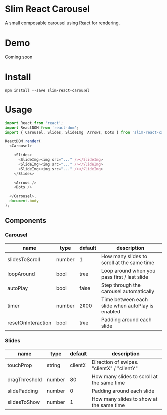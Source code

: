 # Slim React Carousel
A small composable carousel using React for rendering.

Demo
===
Coming soon

Install
=======
```
npm install --save slim-react-carousel
```

Usage
=====
```javascript
import React from 'react';
import ReactDOM from 'react-dom';
import { Carousel, Slides, SlideImg, Arrows, Dots } from 'slim-react-carousel';

ReactDOM.render(
  <Carousel>

    <Slides>
      <SlideImg><img src="..." /></SlideImg>
      <SlideImg><img src="..." /></SlideImg>
      <SlideImg><img src="..." /></SlideImg>
    </Slides>

    <Arrows />
    <Dots />

  </Carousel>,
  document.body
);
```

## Components


### Carousel

<table class="table table-bordered table-striped">
  <thead>
    <tr>
      <th style="width: 100px;">name</th>
      <th style="width: 50px;">type</th>
      <th style="width: 50px;">default</th>
      <th>description</th>
    </tr>
  </thead>
  <tbody>
    <tr>
      <td>slidesToScroll</td>
      <td>number</td>
      <td>1</td>
      <td>How many slides to scroll at the same time</td>
    </tr>
    <tr>
      <td>loopAround</td>
      <td>bool</td>
      <td>true</td>
      <td>Loop around when you pass first / last slide</td>
    </tr>
    <tr>
      <td>autoPlay</td>
      <td>bool</td>
      <td>false</td>
      <td>Step through the carousel automatically</td>
    </tr>
    <tr>
      <td>timer</td>
      <td>number</td>
      <td>2000</td>
      <td>Time between each slide when autoPlay is enabled</td>
    </tr>
    <tr>
      <td>resetOnInteraction</td>
      <td>bool</td>
      <td>true</td>
      <td>Padding around each slide</td>
    </tr>
  </tbody>
</table>

### Slides

<table class="table table-bordered table-striped">
  <thead>
    <tr>
      <th style="width: 100px;">name</th>
      <th style="width: 50px;">type</th>
      <th style="width: 50px;">default</th>
      <th>description</th>
    </tr>
  </thead>
  <tbody>
    <tr>
      <td>touchProp</td>
      <td>string</td>
      <td>clientX</td>
      <td>Direction of swipes. "clientX" / "clientY"</td>
    </tr>
    <tr>
      <td>dragThreshold</td>
      <td>number</td>
      <td>80</td>
      <td>How many slides to scroll at the same time</td>
    </tr>
    <tr>
      <td>slidePadding</td>
      <td>number</td>
      <td>0</td>
      <td>Padding around each slide</td>
    </tr>
    <tr>
      <td>slidesToShow</td>
      <td>number</td>
      <td>1</td>
      <td>How many slides to show at the same time</td>
    </tr>
  </tbody>
</table>

